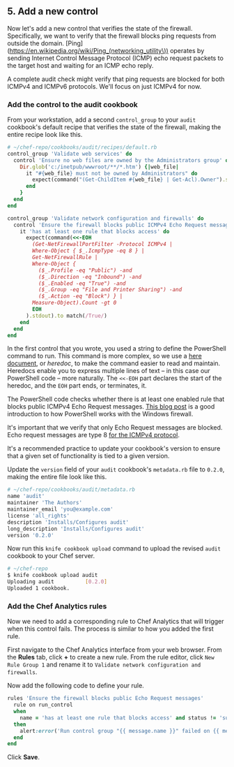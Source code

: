 ## 5. Add a new control

Now let's add a new control that verifies the state of the firewall. Specifically, we want to verify that the firewall blocks ping requests from outside the domain. [Ping](https://en.wikipedia.org/wiki/Ping_(networking_utility\)) operates by sending Internet Control Message Protocol (ICMP) echo request packets to the target host and waiting for an ICMP echo reply.

A complete audit check might verify that ping requests are blocked for both ICMPv4 and ICMPv6 protocols. We'll focus on just  ICMPv4 for now.

### Add the control to the audit cookbook

From your workstation, add a second `control_group` to your `audit` cookbook's default recipe that verifies the state of the firewall, making the entire recipe look like this.

```ruby
# ~/chef-repo/cookbooks/audit/recipes/default.rb
control_group 'Validate web services' do
  control 'Ensure no web files are owned by the Administrators group' do
    Dir.glob('c:/inetpub/wwwroot/**/*.htm') {|web_file|
      it "#{web_file} must not be owned by Administrators" do
        expect(command("(Get-ChildItem #{web_file} | Get-Acl).Owner").stdout).to_not match(/Administrators$/)
      end
    }
  end
end

control_group 'Validate network configuration and firewalls' do
  control 'Ensure the firewall blocks public ICMPv4 Echo Request messages' do
    it 'has at least one rule that blocks access' do
      expect(command(<<-EOH
        (Get-NetFirewallPortFilter -Protocol ICMPv4 |
        Where-Object { $_.IcmpType -eq 8 } |
        Get-NetFirewallRule |
        Where-Object {
          ($_.Profile -eq "Public") -and
          ($_.Direction -eq "Inbound") -and
          ($_.Enabled -eq "True") -and
          ($_.Group -eq "File and Printer Sharing") -and
          ($_.Action -eq "Block") } |
        Measure-Object).Count -gt 0
        EOH
      ).stdout).to match(/True/)
    end
  end
end
```

In the first control that you wrote, you used a string to define the PowerShell command to run. This command is more complex, so we use a [here document](https://en.wikibooks.org/wiki/Ruby_Programming/Here_documents), or _heredoc_, to make the command easier to read and maintain. Heredocs enable you to express multiple lines of text &ndash; in this case our PowerShell code &ndash; more naturally. The `<<-EOH` part declares the start of the heredoc, and the `EOH` part ends, or terminates, it.

The PowerShell code checks whether there is at least one enabled rule that blocks public ICMPv4 Echo Request messages. [This blog post](http://blogs.technet.com/b/heyscriptingguy/archive/2012/11/13/use-powershell-to-create-new-windows-firewall-rules.aspx) is a good introduction to how PowerShell works with the Windows firewall.

It's important that we verify that only Echo Request messages are blocked. Echo request messages are type 8 [for the ICMPv4 protocol](http://www.faqs.org/rfcs/rfc792.html).

It's a recommended practice to update your cookbook's version to ensure that a given set of functionality is tied to a given version.

Update the `version` field of your `audit` cookbook's <code class="file-path">metadata.rb</code> file to `0.2.0`, making the entire file look like this.

```ruby
# ~/chef-repo/cookbooks/audit/metadata.rb
name 'audit'
maintainer 'The Authors'
maintainer_email 'you@example.com'
license 'all_rights'
description 'Installs/Configures audit'
long_description 'Installs/Configures audit'
version '0.2.0'
```

Now run this `knife cookbook upload` command to upload the revised `audit` cookbook to your Chef server.

```bash
# ~/chef-repo
$ knife cookbook upload audit
Uploading audit          [0.2.0]
Uploaded 1 cookbook.
```

### Add the Chef Analytics rules

Now we need to add a corresponding rule to Chef Analytics that will trigger when this control fails. The process is similar to how you added the first rule.

First navigate to the Chef Analytics interface from your web browser. From the **Rules** tab, click **+** to create a new rule. From the rule editor, click `New Rule Group 1` and rename it to `Validate network configuration and firewalls`.

Now add the following code to define your rule.

```ruby
rules 'Ensure the firewall blocks public Echo Request messages'
  rule on run_control
  when
    name = 'has at least one rule that blocks access' and status != 'success'
  then
    alert:error('Run control group "{{ message.name }}" failed on {{ message.run.node_name }}.')
  end
end
```

Click **Save**.
